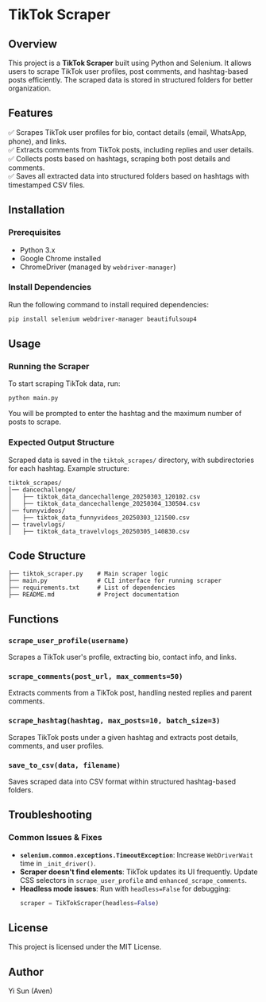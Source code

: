 # TikTok Scraper

## Overview
This project is a **TikTok Scraper** built using Python and Selenium. It allows users to scrape TikTok user profiles, post comments, and hashtag-based posts efficiently. The scraped data is stored in structured folders for better organization.

## Features
✅ Scrapes TikTok user profiles for bio, contact details (email, WhatsApp, phone), and links.  
✅ Extracts comments from TikTok posts, including replies and user details.  
✅ Collects posts based on hashtags, scraping both post details and comments.  
✅ Saves all extracted data into structured folders based on hashtags with timestamped CSV files.

## Installation
### Prerequisites
- Python 3.x
- Google Chrome installed
- ChromeDriver (managed by `webdriver-manager`)

### Install Dependencies
Run the following command to install required dependencies:
```bash
pip install selenium webdriver-manager beautifulsoup4
```

## Usage
### Running the Scraper
To start scraping TikTok data, run:
```bash
python main.py
```
You will be prompted to enter the hashtag and the maximum number of posts to scrape.

### Expected Output Structure
Scraped data is saved in the `tiktok_scrapes/` directory, with subdirectories for each hashtag. Example structure:
```
tiktok_scrapes/
│── dancechallenge/
│   ├── tiktok_data_dancechallenge_20250303_120102.csv
│   ├── tiktok_data_dancechallenge_20250304_130504.csv
│── funnyvideos/
│   ├── tiktok_data_funnyvideos_20250303_121500.csv
│── travelvlogs/
│   ├── tiktok_data_travelvlogs_20250305_140830.csv
```

## Code Structure
```
├── tiktok_scraper.py    # Main scraper logic
├── main.py              # CLI interface for running scraper
├── requirements.txt     # List of dependencies
├── README.md            # Project documentation
```

## Functions
### **`scrape_user_profile(username)`**
Scrapes a TikTok user's profile, extracting bio, contact info, and links.

### **`scrape_comments(post_url, max_comments=50)`**
Extracts comments from a TikTok post, handling nested replies and parent comments.

### **`scrape_hashtag(hashtag, max_posts=10, batch_size=3)`**
Scrapes TikTok posts under a given hashtag and extracts post details, comments, and user profiles.

### **`save_to_csv(data, filename)`**
Saves scraped data into CSV format within structured hashtag-based folders.

## Troubleshooting
### **Common Issues & Fixes**
- **`selenium.common.exceptions.TimeoutException`**: Increase `WebDriverWait` time in `_init_driver()`.
- **Scraper doesn't find elements**: TikTok updates its UI frequently. Update CSS selectors in `scrape_user_profile` and `enhanced_scrape_comments`.
- **Headless mode issues**: Run with `headless=False` for debugging:
  ```python
  scraper = TikTokScraper(headless=False)
  ```

## License
This project is licensed under the MIT License.

## Author
Yi Sun (Aven)
